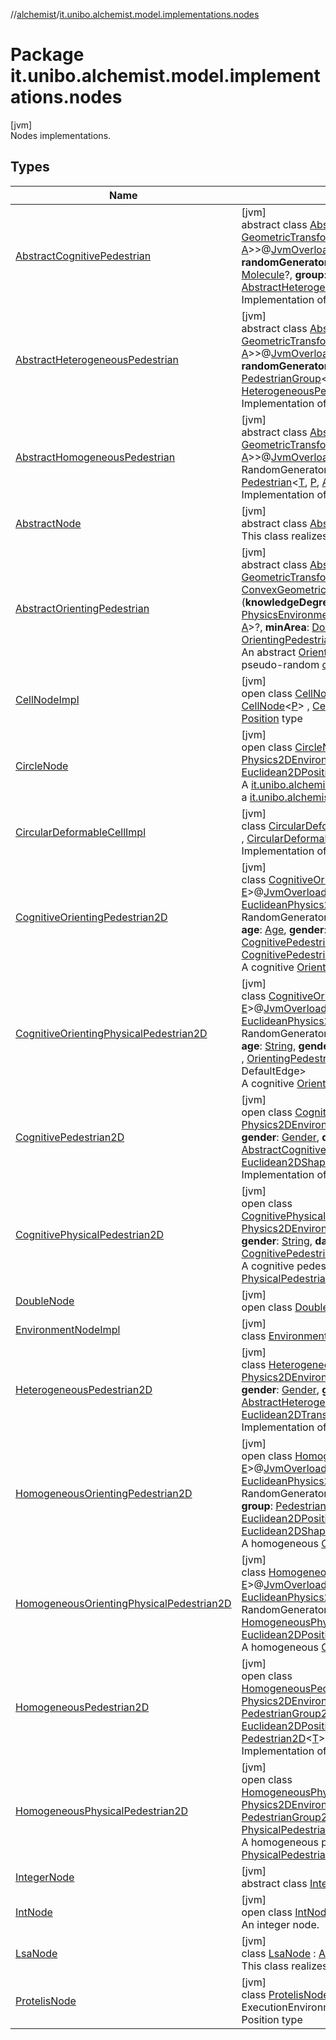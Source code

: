 //[alchemist](../../index.md)/[it.unibo.alchemist.model.implementations.nodes](index.md)

# Package it.unibo.alchemist.model.implementations.nodes

[jvm]\
Nodes implementations.

## Types

| Name | Summary |
|---|---|
| [AbstractCognitivePedestrian](-abstract-cognitive-pedestrian/index.md) | [jvm]<br>abstract class [AbstractCognitivePedestrian](-abstract-cognitive-pedestrian/index.md)<[T](-abstract-cognitive-pedestrian/index.md), [P](-abstract-cognitive-pedestrian/index.md) : [Position](../it.unibo.alchemist.model.interfaces/-position/index.md)<[P](-abstract-cognitive-pedestrian/index.md)>, [Vector](../it.unibo.alchemist.model.interfaces.geometry/-vector/index.md)<[P](-abstract-cognitive-pedestrian/index.md)>, [A](-abstract-cognitive-pedestrian/index.md) : [GeometricTransformation](../it.unibo.alchemist.model.interfaces.geometry/-geometric-transformation/index.md)<[P](-abstract-cognitive-pedestrian/index.md)>, [F](-abstract-cognitive-pedestrian/index.md) : [GeometricShapeFactory](../it.unibo.alchemist.model.interfaces.geometry/-geometric-shape-factory/index.md)<[P](-abstract-cognitive-pedestrian/index.md), [A](-abstract-cognitive-pedestrian/index.md)>>@[JvmOverloads](https://kotlinlang.org/api/latest/jvm/stdlib/kotlin.jvm/-jvm-overloads/index.html)()constructor(**environment**: [PhysicsEnvironment](../it.unibo.alchemist.model.interfaces.environments/-physics-environment/index.md)<[T](-abstract-cognitive-pedestrian/index.md), [P](-abstract-cognitive-pedestrian/index.md), [A](-abstract-cognitive-pedestrian/index.md), [F](-abstract-cognitive-pedestrian/index.md)>, **randomGenerator**: RandomGenerator, **age**: [Age](../it.unibo.alchemist.model.cognitiveagents.impact.individual/-age/index.md), **gender**: [Gender](../it.unibo.alchemist.model.cognitiveagents.impact.individual/-gender/index.md), **danger**: [Molecule](../it.unibo.alchemist.model.interfaces/-molecule/index.md)?, **group**: [PedestrianGroup](../it.unibo.alchemist.model.interfaces/-pedestrian-group/index.md)<[T](-abstract-cognitive-pedestrian/index.md), [P](-abstract-cognitive-pedestrian/index.md), [A](-abstract-cognitive-pedestrian/index.md)>?, **cognitive**: [CognitiveModel](../it.unibo.alchemist.model.cognitiveagents/-cognitive-model/index.md)?) : [AbstractHeterogeneousPedestrian](-abstract-heterogeneous-pedestrian/index.md)<[T](-abstract-cognitive-pedestrian/index.md), [P](-abstract-cognitive-pedestrian/index.md), [A](-abstract-cognitive-pedestrian/index.md), [F](-abstract-cognitive-pedestrian/index.md)> , [CognitivePedestrian](../it.unibo.alchemist.model.interfaces/-cognitive-pedestrian/index.md)<[T](-abstract-cognitive-pedestrian/index.md), [P](-abstract-cognitive-pedestrian/index.md), [A](-abstract-cognitive-pedestrian/index.md)> <br>Implementation of a cognitive pedestrian. |
| [AbstractHeterogeneousPedestrian](-abstract-heterogeneous-pedestrian/index.md) | [jvm]<br>abstract class [AbstractHeterogeneousPedestrian](-abstract-heterogeneous-pedestrian/index.md)<[T](-abstract-heterogeneous-pedestrian/index.md), [P](-abstract-heterogeneous-pedestrian/index.md) : [Vector](../it.unibo.alchemist.model.interfaces.geometry/-vector/index.md)<[P](-abstract-heterogeneous-pedestrian/index.md)>, [Position](../it.unibo.alchemist.model.interfaces/-position/index.md)<[P](-abstract-heterogeneous-pedestrian/index.md)>, [A](-abstract-heterogeneous-pedestrian/index.md) : [GeometricTransformation](../it.unibo.alchemist.model.interfaces.geometry/-geometric-transformation/index.md)<[P](-abstract-heterogeneous-pedestrian/index.md)>, [F](-abstract-heterogeneous-pedestrian/index.md) : [GeometricShapeFactory](../it.unibo.alchemist.model.interfaces.geometry/-geometric-shape-factory/index.md)<[P](-abstract-heterogeneous-pedestrian/index.md), [A](-abstract-heterogeneous-pedestrian/index.md)>>@[JvmOverloads](https://kotlinlang.org/api/latest/jvm/stdlib/kotlin.jvm/-jvm-overloads/index.html)()constructor(**environment**: [PhysicsEnvironment](../it.unibo.alchemist.model.interfaces.environments/-physics-environment/index.md)<[T](-abstract-heterogeneous-pedestrian/index.md), [P](-abstract-heterogeneous-pedestrian/index.md), [A](-abstract-heterogeneous-pedestrian/index.md), [F](-abstract-heterogeneous-pedestrian/index.md)>, **randomGenerator**: RandomGenerator, **age**: [Age](../it.unibo.alchemist.model.cognitiveagents.impact.individual/-age/index.md), **gender**: [Gender](../it.unibo.alchemist.model.cognitiveagents.impact.individual/-gender/index.md), **group**: [PedestrianGroup](../it.unibo.alchemist.model.interfaces/-pedestrian-group/index.md)<[T](-abstract-heterogeneous-pedestrian/index.md), [P](-abstract-heterogeneous-pedestrian/index.md), [A](-abstract-heterogeneous-pedestrian/index.md)>?) : [AbstractHomogeneousPedestrian](-abstract-homogeneous-pedestrian/index.md)<[T](-abstract-heterogeneous-pedestrian/index.md), [P](-abstract-heterogeneous-pedestrian/index.md), [A](-abstract-heterogeneous-pedestrian/index.md), [F](-abstract-heterogeneous-pedestrian/index.md)> , [HeterogeneousPedestrian](../it.unibo.alchemist.model.interfaces/-heterogeneous-pedestrian/index.md)<[T](-abstract-heterogeneous-pedestrian/index.md), [P](-abstract-heterogeneous-pedestrian/index.md), [A](-abstract-heterogeneous-pedestrian/index.md)> <br>Implementation of a heterogeneous pedestrian. |
| [AbstractHomogeneousPedestrian](-abstract-homogeneous-pedestrian/index.md) | [jvm]<br>abstract class [AbstractHomogeneousPedestrian](-abstract-homogeneous-pedestrian/index.md)<[T](-abstract-homogeneous-pedestrian/index.md), [P](-abstract-homogeneous-pedestrian/index.md) : [Position](../it.unibo.alchemist.model.interfaces/-position/index.md)<[P](-abstract-homogeneous-pedestrian/index.md)>, [Vector](../it.unibo.alchemist.model.interfaces.geometry/-vector/index.md)<[P](-abstract-homogeneous-pedestrian/index.md)>, [A](-abstract-homogeneous-pedestrian/index.md) : [GeometricTransformation](../it.unibo.alchemist.model.interfaces.geometry/-geometric-transformation/index.md)<[P](-abstract-homogeneous-pedestrian/index.md)>, [F](-abstract-homogeneous-pedestrian/index.md) : [GeometricShapeFactory](../it.unibo.alchemist.model.interfaces.geometry/-geometric-shape-factory/index.md)<[P](-abstract-homogeneous-pedestrian/index.md), [A](-abstract-homogeneous-pedestrian/index.md)>>@[JvmOverloads](https://kotlinlang.org/api/latest/jvm/stdlib/kotlin.jvm/-jvm-overloads/index.html)()constructor(**environment**: [PhysicsEnvironment](../it.unibo.alchemist.model.interfaces.environments/-physics-environment/index.md)<[T](-abstract-homogeneous-pedestrian/index.md), [P](-abstract-homogeneous-pedestrian/index.md), [A](-abstract-homogeneous-pedestrian/index.md), [F](-abstract-homogeneous-pedestrian/index.md)>, **rg**: RandomGenerator, **group**: [PedestrianGroup](../it.unibo.alchemist.model.interfaces/-pedestrian-group/index.md)<[T](-abstract-homogeneous-pedestrian/index.md), [P](-abstract-homogeneous-pedestrian/index.md), [A](-abstract-homogeneous-pedestrian/index.md)>?) : [AbstractNode](-abstract-node/index.md)<[T](-abstract-homogeneous-pedestrian/index.md)> , [Pedestrian](../it.unibo.alchemist.model.interfaces/-pedestrian/index.md)<[T](-abstract-homogeneous-pedestrian/index.md), [P](-abstract-homogeneous-pedestrian/index.md), [A](-abstract-homogeneous-pedestrian/index.md)> <br>Implementation of a basic pedestrian. |
| [AbstractNode](-abstract-node/index.md) | [jvm]<br>abstract class [AbstractNode](-abstract-node/index.md)<[T](-abstract-node/index.md)> : [Node](../it.unibo.alchemist.model.interfaces/-node/index.md)<[T](../it.unibo.alchemist.model.implementations.layers/-step-layer/index.md)> <br>This class realizes an abstract node. |
| [AbstractOrientingPedestrian](-abstract-orienting-pedestrian/index.md) | [jvm]<br>abstract class [AbstractOrientingPedestrian](-abstract-orienting-pedestrian/index.md)<[T](-abstract-orienting-pedestrian/index.md), [P](-abstract-orienting-pedestrian/index.md) : [Position](../it.unibo.alchemist.model.interfaces/-position/index.md)<[P](-abstract-orienting-pedestrian/index.md)>, [Vector](../it.unibo.alchemist.model.interfaces.geometry/-vector/index.md)<[P](-abstract-orienting-pedestrian/index.md)>, [A](-abstract-orienting-pedestrian/index.md) : [GeometricTransformation](../it.unibo.alchemist.model.interfaces.geometry/-geometric-transformation/index.md)<[P](-abstract-orienting-pedestrian/index.md)>, [L](-abstract-orienting-pedestrian/index.md) : [ConvexGeometricShape](../it.unibo.alchemist.model.interfaces.geometry/-convex-geometric-shape/index.md)<[P](-abstract-orienting-pedestrian/index.md), [A](-abstract-orienting-pedestrian/index.md)>, [N](-abstract-orienting-pedestrian/index.md) : [ConvexGeometricShape](../it.unibo.alchemist.model.interfaces.geometry/-convex-geometric-shape/index.md)<[P](-abstract-orienting-pedestrian/index.md), [A](-abstract-orienting-pedestrian/index.md)>, [E](-abstract-orienting-pedestrian/index.md), [F](-abstract-orienting-pedestrian/index.md) : [GeometricShapeFactory](../it.unibo.alchemist.model.interfaces.geometry/-geometric-shape-factory/index.md)<[P](-abstract-orienting-pedestrian/index.md), [A](-abstract-orienting-pedestrian/index.md)>>(**knowledgeDegree**: [Double](https://kotlinlang.org/api/latest/jvm/stdlib/kotlin/-double/index.html), **randomGenerator**: RandomGenerator, **environment**: [PhysicsEnvironmentWithGraph](../it.unibo.alchemist.model.interfaces.environments/-physics-environment-with-graph/index.md)<*, [T](-abstract-orienting-pedestrian/index.md), [P](-abstract-orienting-pedestrian/index.md), [A](-abstract-orienting-pedestrian/index.md), [N](-abstract-orienting-pedestrian/index.md), [E](-abstract-orienting-pedestrian/index.md), [F](-abstract-orienting-pedestrian/index.md)>, **group**: [PedestrianGroup](../it.unibo.alchemist.model.interfaces/-pedestrian-group/index.md)<[T](-abstract-orienting-pedestrian/index.md), [P](-abstract-orienting-pedestrian/index.md), [A](-abstract-orienting-pedestrian/index.md)>?, **minArea**: [Double](https://kotlinlang.org/api/latest/jvm/stdlib/kotlin/-double/index.html)) : [AbstractHomogeneousPedestrian](-abstract-homogeneous-pedestrian/index.md)<[T](-abstract-orienting-pedestrian/index.md), [P](-abstract-orienting-pedestrian/index.md), [A](-abstract-orienting-pedestrian/index.md), [F](-abstract-orienting-pedestrian/index.md)> , [OrientingPedestrian](../it.unibo.alchemist.model.interfaces/-orienting-pedestrian/index.md)<[T](-abstract-orienting-pedestrian/index.md), [P](-abstract-orienting-pedestrian/index.md), [A](-abstract-orienting-pedestrian/index.md), [L](-abstract-orienting-pedestrian/index.md), DefaultEdge> <br>An abstract [OrientingPedestrian](../it.unibo.alchemist.model.interfaces/-orienting-pedestrian/index.md), contains an algorithm for the generation of a pseudo-random [cognitiveMap](-abstract-orienting-pedestrian/cognitive-map.md). |
| [CellNodeImpl](-cell-node-impl/index.md) | [jvm]<br>open class [CellNodeImpl](-cell-node-impl/index.md)<[P](-cell-node-impl/index.md) : [Position](../it.unibo.alchemist.model.interfaces/-position/index.md)<[P](../it.unibo.alchemist.model.implementations.environments/-abstract2-d-environment/index.md)>?, [Vector](../it.unibo.alchemist.model.interfaces.geometry/-vector/index.md)<[P](../it.unibo.alchemist.model.implementations.environments/-abstract2-d-environment/index.md)>?> : [DoubleNode](-double-node/index.md), [CellNode](../it.unibo.alchemist.model.interfaces/-cell-node/index.md)<[P](../it.unibo.alchemist.model.implementations.environments/-abstract2-d-environment/index.md)> , [CellWithCircularArea](../it.unibo.alchemist.model.interfaces/-cell-with-circular-area/index.md)<[P](../it.unibo.alchemist.model.implementations.environments/-abstract2-d-environment/index.md)> <br>[Position](../it.unibo.alchemist.model.interfaces/-position/index.md) type |
| [CircleNode](-circle-node/index.md) | [jvm]<br>open class [CircleNode](-circle-node/index.md)<[T](-circle-node/index.md)>@[JvmOverloads](https://kotlinlang.org/api/latest/jvm/stdlib/kotlin.jvm/-jvm-overloads/index.html)()constructor(**env**: [Physics2DEnvironment](../it.unibo.alchemist.model.interfaces.environments/-physics2-d-environment/index.md)<[T](-circle-node/index.md)>, **radius**: [Double](https://kotlinlang.org/api/latest/jvm/stdlib/kotlin/-double/index.html)) : [AbstractNode](-abstract-node/index.md)<[T](-circle-node/index.md)> , [NodeWithShape](../it.unibo.alchemist.model.interfaces.nodes/-node-with-shape/index.md)<[T](-circle-node/index.md), [Euclidean2DPosition](../it.unibo.alchemist.model.implementations.positions/-euclidean2-d-position/index.md), [Euclidean2DTransformation](../it.unibo.alchemist.model.interfaces.geometry.euclidean2d/-euclidean2-d-transformation/index.md)> <br>A [it.unibo.alchemist.model.interfaces.Node](../it.unibo.alchemist.model.interfaces/-node/index.md) with a circle shape meant to be added to a [it.unibo.alchemist.model.interfaces.environments.PhysicsEnvironment](../it.unibo.alchemist.model.interfaces.environments/-physics-environment/index.md). |
| [CircularDeformableCellImpl](-circular-deformable-cell-impl/index.md) | [jvm]<br>class [CircularDeformableCellImpl](-circular-deformable-cell-impl/index.md)<[P](-circular-deformable-cell-impl/index.md) : [Position](../it.unibo.alchemist.model.interfaces/-position/index.md)<[P](../it.unibo.alchemist.model.implementations.environments/-abstract2-d-environment/index.md)>?, [Vector](../it.unibo.alchemist.model.interfaces.geometry/-vector/index.md)<[P](../it.unibo.alchemist.model.implementations.environments/-abstract2-d-environment/index.md)>?> : [CellNodeImpl](-cell-node-impl/index.md)<[P](../it.unibo.alchemist.model.implementations.environments/-abstract2-d-environment/index.md)> , [CircularDeformableCell](../it.unibo.alchemist.model.interfaces/-circular-deformable-cell/index.md)<[P](../it.unibo.alchemist.model.implementations.environments/-abstract2-d-environment/index.md)> <br>Implementation of a circular deformable cell. |
| [CognitiveOrientingPedestrian2D](-cognitive-orienting-pedestrian2-d/index.md) | [jvm]<br>class [CognitiveOrientingPedestrian2D](-cognitive-orienting-pedestrian2-d/index.md)<[T](-cognitive-orienting-pedestrian2-d/index.md), [N](-cognitive-orienting-pedestrian2-d/index.md) : [ConvexPolygon](../it.unibo.alchemist.model.interfaces.geometry.euclidean2d/-convex-polygon/index.md), [E](-cognitive-orienting-pedestrian2-d/index.md)>@[JvmOverloads](https://kotlinlang.org/api/latest/jvm/stdlib/kotlin.jvm/-jvm-overloads/index.html)()constructor(**environment**: [EuclideanPhysics2DEnvironmentWithGraph](../it.unibo.alchemist.model.interfaces.environments/-euclidean-physics2-d-environment-with-graph/index.md)<*, [T](-cognitive-orienting-pedestrian2-d/index.md), [N](-cognitive-orienting-pedestrian2-d/index.md), [E](-cognitive-orienting-pedestrian2-d/index.md)>, **randomGenerator**: RandomGenerator, **knowledgeDegree**: [Double](https://kotlinlang.org/api/latest/jvm/stdlib/kotlin/-double/index.html), **group**: [PedestrianGroup2D](../it.unibo.alchemist.model.interfaces/-pedestrian-group2-d/index.md)<[T](-cognitive-orienting-pedestrian2-d/index.md)>?, **age**: [Age](../it.unibo.alchemist.model.cognitiveagents.impact.individual/-age/index.md), **gender**: [Gender](../it.unibo.alchemist.model.cognitiveagents.impact.individual/-gender/index.md), **danger**: [Molecule](../it.unibo.alchemist.model.interfaces/-molecule/index.md)?, **consciousness**: [CognitivePedestrian2D](-cognitive-pedestrian2-d/index.md)<[T](-cognitive-orienting-pedestrian2-d/index.md)>) : [HomogeneousOrientingPedestrian2D](-homogeneous-orienting-pedestrian2-d/index.md)<[T](-cognitive-orienting-pedestrian2-d/index.md), [N](-cognitive-orienting-pedestrian2-d/index.md), [E](-cognitive-orienting-pedestrian2-d/index.md)> , [CognitivePedestrian](../it.unibo.alchemist.model.interfaces/-cognitive-pedestrian/index.md)<[T](-cognitive-orienting-pedestrian2-d/index.md), [Euclidean2DPosition](../it.unibo.alchemist.model.implementations.positions/-euclidean2-d-position/index.md), [Euclidean2DTransformation](../it.unibo.alchemist.model.interfaces.geometry.euclidean2d/-euclidean2-d-transformation/index.md)> <br>A cognitive [OrientingPedestrian](../it.unibo.alchemist.model.interfaces/-orienting-pedestrian/index.md) in the Euclidean world. |
| [CognitiveOrientingPhysicalPedestrian2D](-cognitive-orienting-physical-pedestrian2-d/index.md) | [jvm]<br>class [CognitiveOrientingPhysicalPedestrian2D](-cognitive-orienting-physical-pedestrian2-d/index.md)<[T](-cognitive-orienting-physical-pedestrian2-d/index.md), [N](-cognitive-orienting-physical-pedestrian2-d/index.md) : [ConvexPolygon](../it.unibo.alchemist.model.interfaces.geometry.euclidean2d/-convex-polygon/index.md), [E](-cognitive-orienting-physical-pedestrian2-d/index.md)>@[JvmOverloads](https://kotlinlang.org/api/latest/jvm/stdlib/kotlin.jvm/-jvm-overloads/index.html)()constructor(**environment**: [EuclideanPhysics2DEnvironmentWithGraph](../it.unibo.alchemist.model.interfaces.environments/-euclidean-physics2-d-environment-with-graph/index.md)<*, [T](-cognitive-orienting-physical-pedestrian2-d/index.md), [N](-cognitive-orienting-physical-pedestrian2-d/index.md), [E](-cognitive-orienting-physical-pedestrian2-d/index.md)>, **randomGenerator**: RandomGenerator, **knowledgeDegree**: [Double](https://kotlinlang.org/api/latest/jvm/stdlib/kotlin/-double/index.html), **group**: [PedestrianGroup2D](../it.unibo.alchemist.model.interfaces/-pedestrian-group2-d/index.md)<[T](-cognitive-orienting-physical-pedestrian2-d/index.md)>?, **age**: [String](https://kotlinlang.org/api/latest/jvm/stdlib/kotlin/-string/index.html), **gender**: [String](https://kotlinlang.org/api/latest/jvm/stdlib/kotlin/-string/index.html), **danger**: [Molecule](../it.unibo.alchemist.model.interfaces/-molecule/index.md)?) : [CognitivePhysicalPedestrian2D](-cognitive-physical-pedestrian2-d/index.md)<[T](-cognitive-orienting-physical-pedestrian2-d/index.md)> , [OrientingPedestrian](../it.unibo.alchemist.model.interfaces/-orienting-pedestrian/index.md)<[T](-cognitive-orienting-physical-pedestrian2-d/index.md), [Euclidean2DPosition](../it.unibo.alchemist.model.implementations.positions/-euclidean2-d-position/index.md), [Euclidean2DTransformation](../it.unibo.alchemist.model.interfaces.geometry.euclidean2d/-euclidean2-d-transformation/index.md), [Ellipse](../it.unibo.alchemist.model.implementations.geometry.euclidean2d/-ellipse/index.md), DefaultEdge> <br>A cognitive [OrientingPedestrian2D](../it.unibo.alchemist.model.interfaces/index.md#1465026919%2FClasslikes%2F-267951372) capable of physical interactions. |
| [CognitivePedestrian2D](-cognitive-pedestrian2-d/index.md) | [jvm]<br>open class [CognitivePedestrian2D](-cognitive-pedestrian2-d/index.md)<[T](-cognitive-pedestrian2-d/index.md)>@[JvmOverloads](https://kotlinlang.org/api/latest/jvm/stdlib/kotlin.jvm/-jvm-overloads/index.html)()constructor(**environment**: [Physics2DEnvironment](../it.unibo.alchemist.model.interfaces.environments/-physics2-d-environment/index.md)<[T](-cognitive-pedestrian2-d/index.md)>, **randomGenerator**: RandomGenerator, **age**: [Age](../it.unibo.alchemist.model.cognitiveagents.impact.individual/-age/index.md), **gender**: [Gender](../it.unibo.alchemist.model.cognitiveagents.impact.individual/-gender/index.md), **danger**: [Molecule](../it.unibo.alchemist.model.interfaces/-molecule/index.md)?, **group**: [PedestrianGroup2D](../it.unibo.alchemist.model.interfaces/-pedestrian-group2-d/index.md)<[T](-cognitive-pedestrian2-d/index.md)>?) : [AbstractCognitivePedestrian](-abstract-cognitive-pedestrian/index.md)<[T](-cognitive-pedestrian2-d/index.md), [Euclidean2DPosition](../it.unibo.alchemist.model.implementations.positions/-euclidean2-d-position/index.md), [Euclidean2DTransformation](../it.unibo.alchemist.model.interfaces.geometry.euclidean2d/-euclidean2-d-transformation/index.md), [Euclidean2DShapeFactory](../it.unibo.alchemist.model.interfaces.geometry.euclidean2d/-euclidean2-d-shape-factory/index.md)> , [Pedestrian2D](../it.unibo.alchemist.model.interfaces/-pedestrian2-d/index.md)<[T](-cognitive-pedestrian2-d/index.md)> <br>Implementation of a cognitive pedestrian in the Euclidean world. |
| [CognitivePhysicalPedestrian2D](-cognitive-physical-pedestrian2-d/index.md) | [jvm]<br>open class [CognitivePhysicalPedestrian2D](-cognitive-physical-pedestrian2-d/index.md)<[T](-cognitive-physical-pedestrian2-d/index.md)>@[JvmOverloads](https://kotlinlang.org/api/latest/jvm/stdlib/kotlin.jvm/-jvm-overloads/index.html)()constructor(**environment**: [Physics2DEnvironment](../it.unibo.alchemist.model.interfaces.environments/-physics2-d-environment/index.md)<[T](-cognitive-physical-pedestrian2-d/index.md)>, **randomGenerator**: RandomGenerator, **age**: [String](https://kotlinlang.org/api/latest/jvm/stdlib/kotlin/-string/index.html), **gender**: [String](https://kotlinlang.org/api/latest/jvm/stdlib/kotlin/-string/index.html), **danger**: [Molecule](../it.unibo.alchemist.model.interfaces/-molecule/index.md)?, **group**: [PedestrianGroup2D](../it.unibo.alchemist.model.interfaces/-pedestrian-group2-d/index.md)<[T](-cognitive-physical-pedestrian2-d/index.md)>?) : [CognitivePedestrian2D](-cognitive-pedestrian2-d/index.md)<[T](-cognitive-physical-pedestrian2-d/index.md)> , [PhysicalPedestrian2D](../it.unibo.alchemist.model.interfaces/-physical-pedestrian2-d/index.md)<[T](-cognitive-physical-pedestrian2-d/index.md)> <br>A cognitive pedestrian capable of physical interactions, modeled as a [PhysicalPedestrian2D](../it.unibo.alchemist.model.interfaces/-physical-pedestrian2-d/index.md). |
| [DoubleNode](-double-node/index.md) | [jvm]<br>open class [DoubleNode](-double-node/index.md) : [AbstractNode](-abstract-node/index.md)<[Double](https://docs.oracle.com/javase/8/docs/api/java/lang/Double.html)> |
| [EnvironmentNodeImpl](-environment-node-impl/index.md) | [jvm]<br>class [EnvironmentNodeImpl](-environment-node-impl/index.md) : [DoubleNode](-double-node/index.md), [EnvironmentNode](../it.unibo.alchemist.model.interfaces/-environment-node/index.md) |
| [HeterogeneousPedestrian2D](-heterogeneous-pedestrian2-d/index.md) | [jvm]<br>class [HeterogeneousPedestrian2D](-heterogeneous-pedestrian2-d/index.md)<[T](-heterogeneous-pedestrian2-d/index.md)>@[JvmOverloads](https://kotlinlang.org/api/latest/jvm/stdlib/kotlin.jvm/-jvm-overloads/index.html)()constructor(**environment**: [Physics2DEnvironment](../it.unibo.alchemist.model.interfaces.environments/-physics2-d-environment/index.md)<[T](-heterogeneous-pedestrian2-d/index.md)>, **randomGenerator**: RandomGenerator, **age**: [Age](../it.unibo.alchemist.model.cognitiveagents.impact.individual/-age/index.md), **gender**: [Gender](../it.unibo.alchemist.model.cognitiveagents.impact.individual/-gender/index.md), **group**: [PedestrianGroup2D](../it.unibo.alchemist.model.interfaces/-pedestrian-group2-d/index.md)<[T](-heterogeneous-pedestrian2-d/index.md)>?) : [AbstractHeterogeneousPedestrian](-abstract-heterogeneous-pedestrian/index.md)<[T](-heterogeneous-pedestrian2-d/index.md), [Euclidean2DPosition](../it.unibo.alchemist.model.implementations.positions/-euclidean2-d-position/index.md), [Euclidean2DTransformation](../it.unibo.alchemist.model.interfaces.geometry.euclidean2d/-euclidean2-d-transformation/index.md), [Euclidean2DShapeFactory](../it.unibo.alchemist.model.interfaces.geometry.euclidean2d/-euclidean2-d-shape-factory/index.md)> , [Pedestrian2D](../it.unibo.alchemist.model.interfaces/-pedestrian2-d/index.md)<[T](-heterogeneous-pedestrian2-d/index.md)> <br>Implementation of a heterogeneous pedestrian in the Euclidean world. |
| [HomogeneousOrientingPedestrian2D](-homogeneous-orienting-pedestrian2-d/index.md) | [jvm]<br>open class [HomogeneousOrientingPedestrian2D](-homogeneous-orienting-pedestrian2-d/index.md)<[T](-homogeneous-orienting-pedestrian2-d/index.md), [N](-homogeneous-orienting-pedestrian2-d/index.md) : [ConvexPolygon](../it.unibo.alchemist.model.interfaces.geometry.euclidean2d/-convex-polygon/index.md), [E](-homogeneous-orienting-pedestrian2-d/index.md)>@[JvmOverloads](https://kotlinlang.org/api/latest/jvm/stdlib/kotlin.jvm/-jvm-overloads/index.html)()constructor(**environment**: [EuclideanPhysics2DEnvironmentWithGraph](../it.unibo.alchemist.model.interfaces.environments/-euclidean-physics2-d-environment-with-graph/index.md)<*, [T](-homogeneous-orienting-pedestrian2-d/index.md), [N](-homogeneous-orienting-pedestrian2-d/index.md), [E](-homogeneous-orienting-pedestrian2-d/index.md)>, **randomGenerator**: RandomGenerator, **knowledgeDegree**: [Double](https://kotlinlang.org/api/latest/jvm/stdlib/kotlin/-double/index.html), **minSide**: [Double](https://kotlinlang.org/api/latest/jvm/stdlib/kotlin/-double/index.html), **maxSide**: [Double](https://kotlinlang.org/api/latest/jvm/stdlib/kotlin/-double/index.html), **group**: [PedestrianGroup2D](../it.unibo.alchemist.model.interfaces/-pedestrian-group2-d/index.md)<[T](-homogeneous-orienting-pedestrian2-d/index.md)>?) : [AbstractOrientingPedestrian](-abstract-orienting-pedestrian/index.md)<[T](-homogeneous-orienting-pedestrian2-d/index.md), [Euclidean2DPosition](../it.unibo.alchemist.model.implementations.positions/-euclidean2-d-position/index.md), [Euclidean2DTransformation](../it.unibo.alchemist.model.interfaces.geometry.euclidean2d/-euclidean2-d-transformation/index.md), [Ellipse](../it.unibo.alchemist.model.implementations.geometry.euclidean2d/-ellipse/index.md), [N](-homogeneous-orienting-pedestrian2-d/index.md), [E](-homogeneous-orienting-pedestrian2-d/index.md), [Euclidean2DShapeFactory](../it.unibo.alchemist.model.interfaces.geometry.euclidean2d/-euclidean2-d-shape-factory/index.md)> , [Pedestrian2D](../it.unibo.alchemist.model.interfaces/-pedestrian2-d/index.md)<[T](-homogeneous-orienting-pedestrian2-d/index.md)> <br>A homogeneous [OrientingPedestrian](../it.unibo.alchemist.model.interfaces/-orienting-pedestrian/index.md) in the Euclidean world. |
| [HomogeneousOrientingPhysicalPedestrian2D](-homogeneous-orienting-physical-pedestrian2-d/index.md) | [jvm]<br>class [HomogeneousOrientingPhysicalPedestrian2D](-homogeneous-orienting-physical-pedestrian2-d/index.md)<[T](-homogeneous-orienting-physical-pedestrian2-d/index.md), [N](-homogeneous-orienting-physical-pedestrian2-d/index.md) : [ConvexPolygon](../it.unibo.alchemist.model.interfaces.geometry.euclidean2d/-convex-polygon/index.md), [E](-homogeneous-orienting-physical-pedestrian2-d/index.md)>@[JvmOverloads](https://kotlinlang.org/api/latest/jvm/stdlib/kotlin.jvm/-jvm-overloads/index.html)()constructor(**environment**: [EuclideanPhysics2DEnvironmentWithGraph](../it.unibo.alchemist.model.interfaces.environments/-euclidean-physics2-d-environment-with-graph/index.md)<*, [T](-homogeneous-orienting-physical-pedestrian2-d/index.md), [N](-homogeneous-orienting-physical-pedestrian2-d/index.md), [E](-homogeneous-orienting-physical-pedestrian2-d/index.md)>, **randomGenerator**: RandomGenerator, **knowledgeDegree**: [Double](https://kotlinlang.org/api/latest/jvm/stdlib/kotlin/-double/index.html), **group**: [PedestrianGroup2D](../it.unibo.alchemist.model.interfaces/-pedestrian-group2-d/index.md)<[T](-homogeneous-orienting-physical-pedestrian2-d/index.md)>?) : [HomogeneousPhysicalPedestrian2D](-homogeneous-physical-pedestrian2-d/index.md)<[T](-homogeneous-orienting-physical-pedestrian2-d/index.md)> , [OrientingPedestrian](../it.unibo.alchemist.model.interfaces/-orienting-pedestrian/index.md)<[T](-homogeneous-orienting-physical-pedestrian2-d/index.md), [Euclidean2DPosition](../it.unibo.alchemist.model.implementations.positions/-euclidean2-d-position/index.md), [Euclidean2DTransformation](../it.unibo.alchemist.model.interfaces.geometry.euclidean2d/-euclidean2-d-transformation/index.md), [Ellipse](../it.unibo.alchemist.model.implementations.geometry.euclidean2d/-ellipse/index.md), DefaultEdge> <br>A homogeneous [OrientingPedestrian2D](../it.unibo.alchemist.model.interfaces/index.md#1465026919%2FClasslikes%2F-267951372) capable of physical interactions. |
| [HomogeneousPedestrian2D](-homogeneous-pedestrian2-d/index.md) | [jvm]<br>open class [HomogeneousPedestrian2D](-homogeneous-pedestrian2-d/index.md)<[T](-homogeneous-pedestrian2-d/index.md)>@[JvmOverloads](https://kotlinlang.org/api/latest/jvm/stdlib/kotlin.jvm/-jvm-overloads/index.html)()constructor(**environment**: [Physics2DEnvironment](../it.unibo.alchemist.model.interfaces.environments/-physics2-d-environment/index.md)<[T](-homogeneous-pedestrian2-d/index.md)>, **randomGenerator**: RandomGenerator, **group**: [PedestrianGroup2D](../it.unibo.alchemist.model.interfaces/-pedestrian-group2-d/index.md)<[T](-homogeneous-pedestrian2-d/index.md)>?) : [AbstractHomogeneousPedestrian](-abstract-homogeneous-pedestrian/index.md)<[T](-homogeneous-pedestrian2-d/index.md), [Euclidean2DPosition](../it.unibo.alchemist.model.implementations.positions/-euclidean2-d-position/index.md), [Euclidean2DTransformation](../it.unibo.alchemist.model.interfaces.geometry.euclidean2d/-euclidean2-d-transformation/index.md), [Euclidean2DShapeFactory](../it.unibo.alchemist.model.interfaces.geometry.euclidean2d/-euclidean2-d-shape-factory/index.md)> , [Pedestrian2D](../it.unibo.alchemist.model.interfaces/-pedestrian2-d/index.md)<[T](-homogeneous-pedestrian2-d/index.md)> <br>Implementation of a homogeneous pedestrian in the Euclidean world. |
| [HomogeneousPhysicalPedestrian2D](-homogeneous-physical-pedestrian2-d/index.md) | [jvm]<br>open class [HomogeneousPhysicalPedestrian2D](-homogeneous-physical-pedestrian2-d/index.md)<[T](-homogeneous-physical-pedestrian2-d/index.md)>@[JvmOverloads](https://kotlinlang.org/api/latest/jvm/stdlib/kotlin.jvm/-jvm-overloads/index.html)()constructor(**environment**: [Physics2DEnvironment](../it.unibo.alchemist.model.interfaces.environments/-physics2-d-environment/index.md)<[T](-homogeneous-physical-pedestrian2-d/index.md)>, **randomGenerator**: RandomGenerator, **group**: [PedestrianGroup2D](../it.unibo.alchemist.model.interfaces/-pedestrian-group2-d/index.md)<[T](-homogeneous-physical-pedestrian2-d/index.md)>?) : [HomogeneousPedestrian2D](-homogeneous-pedestrian2-d/index.md)<[T](-homogeneous-physical-pedestrian2-d/index.md)> , [PhysicalPedestrian2D](../it.unibo.alchemist.model.interfaces/-physical-pedestrian2-d/index.md)<[T](-homogeneous-physical-pedestrian2-d/index.md)> <br>A homogeneous pedestrian capable of physical interactions, modeled as a [PhysicalPedestrian2D](../it.unibo.alchemist.model.interfaces/-physical-pedestrian2-d/index.md). |
| [IntegerNode](-integer-node/index.md) | [jvm]<br>abstract class [IntegerNode](-integer-node/index.md) : [AbstractNode](-abstract-node/index.md)<[Integer](https://docs.oracle.com/javase/8/docs/api/java/lang/Integer.html)> |
| [IntNode](-int-node/index.md) | [jvm]<br>open class [IntNode](-int-node/index.md)(**env**: [Environment](../it.unibo.alchemist.model.interfaces/-environment/index.md)<*, *>) : [AbstractNode](-abstract-node/index.md)<[Int](https://kotlinlang.org/api/latest/jvm/stdlib/kotlin/-int/index.html)> <br>An integer node. |
| [LsaNode](-lsa-node/index.md) | [jvm]<br>class [LsaNode](-lsa-node/index.md) : [AbstractNode](-abstract-node/index.md)<[List](https://docs.oracle.com/javase/8/docs/api/java/util/List.html)<[ILsaMolecule](../it.unibo.alchemist.model.interfaces/-i-lsa-molecule/index.md)>> , [ILsaNode](../it.unibo.alchemist.model.interfaces/-i-lsa-node/index.md)<br>This class realizes a node with LSA concentration. |
| [ProtelisNode](-protelis-node/index.md) | [jvm]<br>class [ProtelisNode](-protelis-node/index.md)<[P](-protelis-node/index.md) : [Position](../it.unibo.alchemist.model.interfaces/-position/index.md)<out [P](../it.unibo.alchemist.model/-protelis-incarnation/index.md)>?> : [AbstractNode](-abstract-node/index.md)<[Any](https://kotlinlang.org/api/latest/jvm/stdlib/kotlin/-any/index.html)> , DeviceUID, ExecutionEnvironment<br>Position type |
